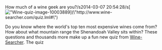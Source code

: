 How much of a wine geek are you?/s2014-03-07 20:54:28/s[![\"Wine-quiz-image-10003889](\"http://www.undergroundcellar.com/blog/wp-content/uploads/2014/03/Wine-quiz-image-10003889-11.jpg\")](\"http://www.wine-searcher.com/quiz.lml#\")

 Do you know where the world\'s top ten most expensive wines come from? How about what mountain range the Shenandoah Valley sits within? These questions and thousands more make up a fun new quiz from [Wine-Searcher](\"http://www.wine-searcher.com/quiz.lml#\"). The quiz